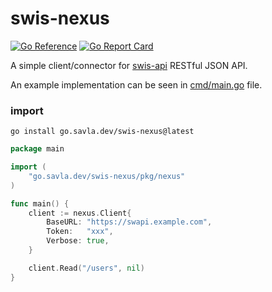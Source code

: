 # swis-nexus

[![Go Reference](https://pkg.go.dev/badge/go.savla.dev/swis-nexus.svg)](https://pkg.go.dev/go.savla.dev/swis-nexus)
[![Go Report Card](https://goreportcard.com/badge/go.savla.dev/swis-nexus)](https://goreportcard.com/report/go.savla.dev/swis-nexus)

A simple client/connector for [swis-api](https://github.com/savla-dev/swis-api) RESTful JSON API. 

An example implementation can be seen in [cmd/main.go](/cmd/main.go) file.

### import

```shell
go install go.savla.dev/swis-nexus@latest
```

```go
package main

import (
    "go.savla.dev/swis-nexus/pkg/nexus"
)

func main() {
    client := nexus.Client{
        BaseURL: "https://swapi.example.com",
        Token:   "xxx",
        Verbose: true,
    }

    client.Read("/users", nil)
}
```
